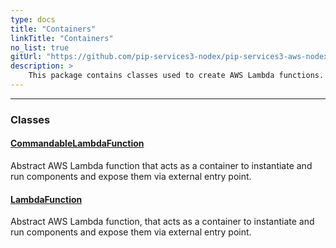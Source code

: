 ```yaml
---
type: docs
title: "Containers"
linkTitle: "Containers"
no_list: true
gitUrl: "https://github.com/pip-services3-nodex/pip-services3-aws-nodex"
description: >
    This package contains classes used to create AWS Lambda functions.
---
```

---

<div class="module-body"> 

### Classes

#### [CommandableLambdaFunction](commandable_lambda_function)
Abstract AWS Lambda function that acts as a container to instantiate and run components and expose them via external entry point.

#### [LambdaFunction](lambda_function)
Abstract AWS Lambda function, that acts as a container to instantiate and run components and expose them via external entry point.

</div>
